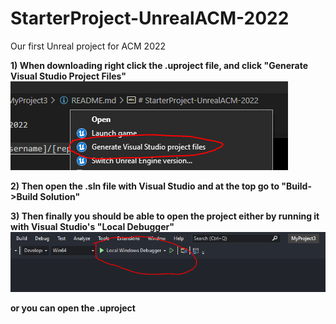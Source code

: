 # StarterProject-UnrealACM-2022
Our first Unreal project for ACM 2022

**1) When downloading right click the .uproject file, and click "Generate Visual Studio Project Files"**
![Screenshot](Capture.png)

**2) Then open the .sln file with Visual Studio and at the top go to "Build->Build Solution"**

**3) Then finally you should be able to open the project either by running it with Visual Studio's "Local Debugger"**
![Screenshot](Capture2.png)

**or you can open the .uproject**